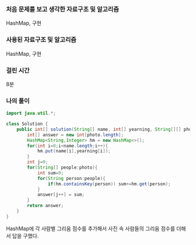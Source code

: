 ### 처음 문제를 보고 생각한 자료구조 및 알고리즘

HashMap, 구현

### 사용된 자료구조 및 알고리즘

HashMap, 구현

### 걸린 시간

8분

### 나의 풀이

```java
import java.util.*;

class Solution {
    public int[] solution(String[] name, int[] yearning, String[][] photo) {
        int[] answer = new int[photo.length];
        HashMap<String,Integer> hm = new HashMap<>();
        for(int i=0;i<name.length;i++){
            hm.put(name[i],yearning[i]);
        }
        int j=0;
        for(String[] people:photo){
            int sum=0;
            for(String person:people){
                if(hm.containsKey(person)) sum+=hm.get(person);
            }
            answer[j++] = sum;
        }
        return answer;
    }
}
```

HashMap에 각 사람별 그리움 점수를 추가해서 사진 속 사람들의 그리움 점수를 더해서 답을 구했다.